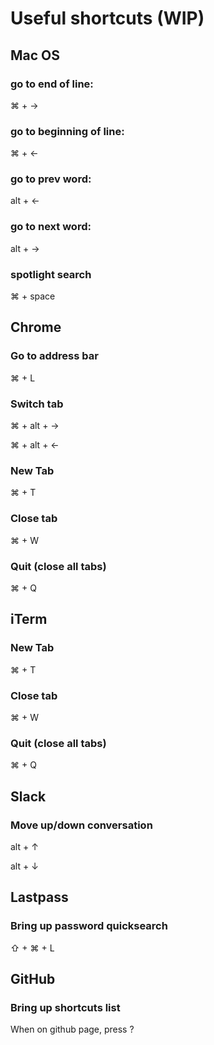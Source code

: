 
# Useful shortcuts (WIP)

## Mac OS

### go to end of line:
⌘ + →
### go to beginning of line:
⌘ + ←
### go to prev word:
alt + ← 
### go to next word:
alt + →
### spotlight search
⌘ + space


## Chrome

### Go to address bar
⌘ + L
### Switch tab
⌘ + alt + →

⌘ + alt + ←
### New Tab
⌘ + T
### Close tab
⌘ + W
### Quit (close all tabs)
⌘ + Q

## iTerm

### New Tab
⌘ + T
### Close tab
⌘ + W
### Quit (close all tabs)
⌘ + Q

## Slack

### Move up/down conversation
alt + ↑

alt + ↓


## Lastpass

### Bring up password quicksearch
⇧ + ⌘ + L

## GitHub

### Bring up shortcuts list
When on github page, press ?
